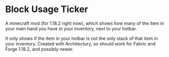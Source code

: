 # Block Usage Ticker

A minecraft mod (for 1.18.2 right now), which shows how many of the item in your main hand you have in your inventory, next to your hotbar.

It only shows if the item in your hotbar is not the only stack of that item in your inventory. Created with Architectury, so should work for Fabric and Forge 1.18.2, and possibly newer.